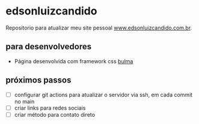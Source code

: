 # edsonluizcandido
Repositorio para atualizar meu site pessoal www.edsonluizcandido.com.br.

## para desenvolvedores
- Página desenvolvida com framework css [bulma](https://bulma.io/)

## próximos passos
- [ ] configurar git actions para atualizar o servidor via ssh, em cada commit no main
- [ ] criar links para redes sociais
- [ ] criar método para contato direto
